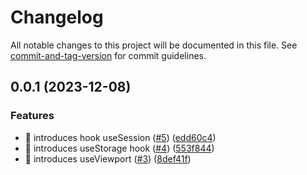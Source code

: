 # Changelog

All notable changes to this project will be documented in this file. See [commit-and-tag-version](https://github.com/absolute-version/commit-and-tag-version) for commit guidelines.

## 0.0.1 (2023-12-08)


### Features

* 🎸 introduces hook useSession ([#5](https://github.com/miroapp/miro-react-hooks/issues/5)) ([edd60c4](https://github.com/miroapp/miro-react-hooks/commit/edd60c4d0a4d76c39dff05a86d195f278becce6f))
* 🎸 introduces useStorage hook ([#4](https://github.com/miroapp/miro-react-hooks/issues/4)) ([553f844](https://github.com/miroapp/miro-react-hooks/commit/553f844bc88a8e9cf5c881742ffe843674f97bd3))
* 🎸 introduces useViewport ([#3](https://github.com/miroapp/miro-react-hooks/issues/3)) ([8def41f](https://github.com/miroapp/miro-react-hooks/commit/8def41ffff0c88f32543709b42545385d3391379))
